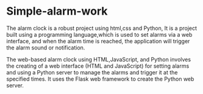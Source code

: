 # Simple-alarm-work

The alarm clock is a robust project using html,css and Python, It is a project built using a programming language,which is used to set alarms via a web interface, and when the alarm time is reached, the application will trigger the alarm sound or notification.

The web-based alarm clock using HTML,JavaScript, and Python involves the creating of a web interface (HTML and JavaScript) for setting alarms and using a Python server to manage the alarms and trigger it at the specified times. It uses the Flask web framework to create the Python web server.

 
